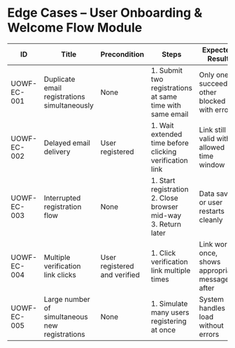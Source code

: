 # Edge Cases – User Onboarding & Welcome Flow Module

| ID          | Title                                       | Precondition                        | Steps                                                         | Expected Result                           | Actual Result | Status |
|-------------|---------------------------------------------|-------------------------------------|---------------------------------------------------------------|-------------------------------------------|---------------|--------|
| UOWF-EC-001 | Duplicate email registrations simultaneously | None                                | 1. Submit two registrations at same time with same email | Only one succeeds, other blocked with error |               |        |
| UOWF-EC-002 | Delayed email delivery                       | User registered                     | 1. Wait extended time before clicking verification link | Link still valid within allowed time window |               |        |
| UOWF-EC-003 | Interrupted registration flow                | None                                | 1. Start registration <br> 2. Close browser mid-way <br> 3. Return later | Data saved or user restarts cleanly |               |        |
| UOWF-EC-004 | Multiple verification link clicks            | User registered and verified        | 1. Click verification link multiple times | Link works once, shows appropriate message after |               |        |
| UOWF-EC-005 | Large number of simultaneous new registrations| None                                | 1. Simulate many users registering at once | System handles load without errors |               |        |